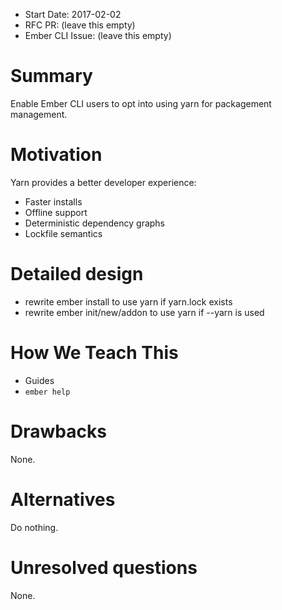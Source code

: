 - Start Date: 2017-02-02
- RFC PR: (leave this empty)
- Ember CLI Issue: (leave this empty)

# Summary

Enable Ember CLI users to opt into using yarn for packagement management.

# Motivation

Yarn provides a better developer experience:
- Faster installs
- Offline support
- Deterministic dependency graphs
- Lockfile semantics

# Detailed design

- rewrite ember install to use yarn if yarn.lock exists
- rewrite ember init/new/addon to use yarn if --yarn is used

# How We Teach This

- Guides
- `ember help`

# Drawbacks

None.

# Alternatives

Do nothing.

# Unresolved questions

None.
